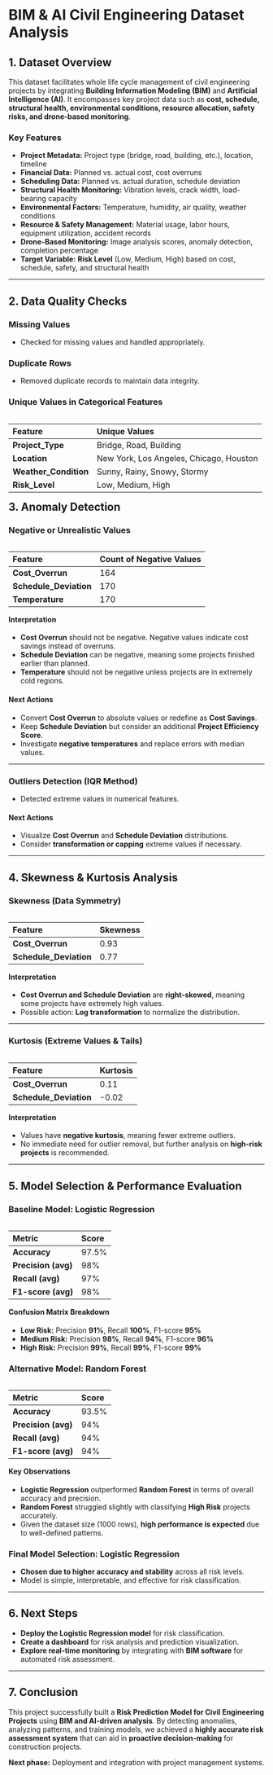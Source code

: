 # **BIM & AI Civil Engineering Dataset Analysis**

## **1. Dataset Overview**

This dataset facilitates whole life cycle management of civil engineering projects by integrating **Building Information Modeling (BIM)** and **Artificial Intelligence (AI)**. It encompasses key project data such as **cost, schedule, structural health, environmental conditions, resource allocation, safety risks, and drone-based monitoring**.

### **Key Features**

- **Project Metadata:** Project type (bridge, road, building, etc.), location, timeline
- **Financial Data:** Planned vs. actual cost, cost overruns
- **Scheduling Data:** Planned vs. actual duration, schedule deviation
- **Structural Health Monitoring:** Vibration levels, crack width, load-bearing capacity
- **Environmental Factors:** Temperature, humidity, air quality, weather conditions
- **Resource & Safety Management:** Material usage, labor hours, equipment utilization, accident records
- **Drone-Based Monitoring:** Image analysis scores, anomaly detection, completion percentage
- **Target Variable:** **Risk Level** (Low, Medium, High) based on cost, schedule, safety, and structural health

---

## **2. Data Quality Checks**

### **Missing Values**
- Checked for missing values and handled appropriately.

### **Duplicate Rows**
- Removed duplicate records to maintain data integrity.

### **Unique Values in Categorical Features**
<style>
    table {float: left; margin-right: 20px;}
</style>

| Feature            | Unique Values                               |
| :---------------- | :------------------------------------------ |
| **Project_Type**  | Bridge, Road, Building                     |
| **Location**      | New York, Los Angeles, Chicago, Houston    |
| **Weather_Condition** | Sunny, Rainy, Snowy, Stormy            |
| **Risk_Level**    | Low, Medium, High                          |

---

## **3. Anomaly Detection**

### **Negative or Unrealistic Values**

| Feature              | Count of Negative Values |
| :------------------- | :----------------------- |
| **Cost_Overrun**     | 164                       |
| **Schedule_Deviation** | 170                     |
| **Temperature**      | 170                       |

#### **Interpretation**
- **Cost Overrun** should not be negative. Negative values indicate cost savings instead of overruns.
- **Schedule Deviation** can be negative, meaning some projects finished earlier than planned.
- **Temperature** should not be negative unless projects are in extremely cold regions.

#### **Next Actions**
- Convert **Cost Overrun** to absolute values or redefine as **Cost Savings**.
- Keep **Schedule Deviation** but consider an additional **Project Efficiency Score**.
- Investigate **negative temperatures** and replace errors with median values.

---

### **Outliers Detection (IQR Method)**
- Detected extreme values in numerical features.

#### **Next Actions**
- Visualize **Cost Overrun** and **Schedule Deviation** distributions.
- Consider **transformation or capping** extreme values if necessary.

---

## **4. Skewness & Kurtosis Analysis**

### **Skewness (Data Symmetry)**
| Feature              | Skewness |
| :------------------- | :------- |
| **Cost_Overrun**     | 0.93     |
| **Schedule_Deviation** | 0.77   |

#### **Interpretation**
- **Cost Overrun and Schedule Deviation** are **right-skewed**, meaning some projects have extremely high values.
- Possible action: **Log transformation** to normalize the distribution.

---

### **Kurtosis (Extreme Values & Tails)**
| Feature              | Kurtosis |
| :------------------- | :------- |
| **Cost_Overrun**     | 0.11     |
| **Schedule_Deviation** | -0.02  |

#### **Interpretation**
- Values have **negative kurtosis**, meaning fewer extreme outliers.
- No immediate need for outlier removal, but further analysis on **high-risk projects** is recommended.

---

## **5. Model Selection & Performance Evaluation**

### **Baseline Model: Logistic Regression**
| Metric           | Score  |
| :-------------- | :----- |
| **Accuracy**    | 97.5%  |
| **Precision (avg)** | 98%  |
| **Recall (avg)** | 97%  |
| **F1-score (avg)** | 98%  |

#### **Confusion Matrix Breakdown**
- **Low Risk:** Precision **91%**, Recall **100%**, F1-score **95%**
- **Medium Risk:** Precision **98%**, Recall **94%**, F1-score **96%**
- **High Risk:** Precision **99%**, Recall **99%**, F1-score **99%**

### **Alternative Model: Random Forest**
| Metric           | Score  |
| :-------------- | :----- |
| **Accuracy**    | 93.5%  |
| **Precision (avg)** | 94%  |
| **Recall (avg)** | 94%  |
| **F1-score (avg)** | 94%  |

#### **Key Observations**
- **Logistic Regression** outperformed **Random Forest** in terms of overall accuracy and precision.
- **Random Forest** struggled slightly with classifying **High Risk** projects accurately.
- Given the dataset size (1000 rows), **high performance is expected** due to well-defined patterns.

### **Final Model Selection: Logistic Regression**
- **Chosen due to higher accuracy and stability** across all risk levels.
- Model is simple, interpretable, and effective for risk classification.

---

## **6. Next Steps**
- **Deploy the Logistic Regression model** for risk classification.
- **Create a dashboard** for risk analysis and prediction visualization.
- **Explore real-time monitoring** by integrating with **BIM software** for automated risk assessment.

---

## **7. Conclusion**
This project successfully built a **Risk Prediction Model for Civil Engineering Projects** using **BIM and AI-driven analysis**. By detecting anomalies, analyzing patterns, and training models, we achieved a **highly accurate risk assessment system** that can aid in **proactive decision-making** for construction projects.

**Next phase:** Deployment and integration with project management systems.
